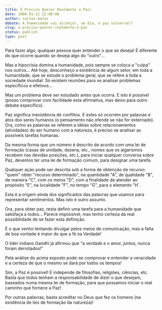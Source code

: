 ```yaml
---
title: É Preciso Querer Realmente a Paz!
date: 2008-01-11 22:00:00
author: carlos.matos
debate: A humanidade vai alcançar, um dia, a paz universal?
slug: e-preciso-querer-realmente-a-paz
status: publish 
type: post
---
```


Para fazer algo, qualquer pessoa quer entender o que se deseja! É diferente do que ocorre quando se deseja algo do "outro"...  

Mas a hipocrisia domina a humanidade, pois sempre se coloca a "culpa" nos outros... Até hoje, desconheço a existência de algum setor, em toda a humanidade, que se estude o problema geral, que se refere à toda a sociedade mundial. Só existem reuniões para se analisar problemas específicos e efetivos...  

Mas um problema deve ser estudado antes que ocorra. E isto é possível (posso comprovar com facilidade esta afirmativa, mas deixo para outro debate específico).  

Paz significa inexistência de conflitos. E estes só ocorrem por palavras e atos dos seres humanos (o pensamento não ofende se não for externado). Ora, como as palavras se referem a idéias sobre relacionamentos (atividades) do ser humano com a natureza, é preciso se analisar as possíveis tarefas humanas.  

Da mesma forma que um número é descrito de acordo com uma lei de formação (casas de unidade, dezena, etc., nomes que os algarismos recebem nas devidas posições, etc.), para iniciar qualquer conversa sobre Paz, devemos ter uma lei de formação comum, para designar uma tarefa.  

Qualquer ação pode ser descrita sob a forma de obtenção de recurso: "quem" obter "recurso determinado", na quantidade "A", de qualidade "B", de maneira "C", com os meios "D", com a finalidade de atender ao propósito "E", na localidade "F", no tempo "G", para o elemento "H´.  

Esta é a origem ainda dos significados das palavras que usamos para representar sentimentos. Mas isto é outro assunto.  

Ora, para obter paz, resta definir uma tarefa para a humanidade que satisfaça a todos... Parece impossível, mas tenho certeza da real possibilidade de se fazer esta definição.  

É o que venho tentando divulgar pelos meios de comunicação, mas a falta de boa vontade é maior do que a fé na Verdade!  

O líder indiano Gandhi já afirmou que "a verdade e o amor, juntos, nunca foram derrotados!"  

Pela análise do acima exposto pode-se comprovar e entender a veracidade e a certeza de que o mesmo se dará por todos os tempos!  

Sim, a Paz é possível! E independe de filosofias, religiões, ciências, etc. Basta que todos tenham a responsabilidade de dizer o que desejam, baseados numa mesma lei de formação, para que possamos iniciar o real caminho que fornece a Paz!  

Por outras palavras, basta acreditar no Deus que fez os homens (na existência de leis de formação da natureza)!
